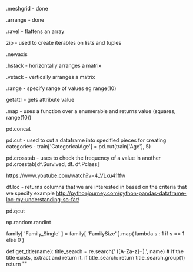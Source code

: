 .meshgrid - done

.arrange - done

.ravel - flattens an array

zip - used to create iterables on lists and tuples

.newaxis

.hstack - horizontally arranges a matrix

.vstack - vertically arranges a matrix

.range - specify range of values eg range(10)

getattr - gets attribute value

.map - uses a function over a enumerable and returns value (squares, range(10))

pd.concat

pd.cut - used to cut a dataframe into specified pieces for creating categories - train['CategoricalAge'] = pd.cut(train['Age'], 5)

pd.crosstab - uses to check the frequency of a value in another 
pd.crosstab[df.Survived, df. df.Pclass]

https://www.youtube.com/watch?v=4_VLxu41ffw



df.loc - returns columns that we are interested in based on the criteria that we specify
example http://pythonjourney.com/python-pandas-dataframe-loc-my-understanding-so-far/

pd.qcut

np.random.randint


family[ 'Family_Single' ] = family[ 'FamilySize' ].map( lambda s : 1 if s == 1 else 0 )

def get_title(name):
	title_search = re.search(' ([A-Za-z]+)\.', name)
	# If the title exists, extract and return it.
	if title_search:
		return title_search.group(1)
	return ""
